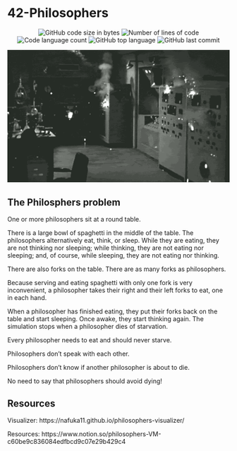 # 42-Philosophers

<p align="center">
	<img alt="GitHub code size in bytes" src="https://img.shields.io/github/languages/code-size/ailopez-o/42Barcelona-philosophers?color=lightblue" />
	<img alt="Number of lines of code" src="https://img.shields.io/tokei/lines/github/ailopez-o/42Barcelona-philosophers?color=critical" />
	<img alt="Code language count" src="https://img.shields.io/github/languages/count/ailopez-o/42Barcelona-philosophers?color=yellow" />
	<img alt="GitHub top language" src="https://img.shields.io/github/languages/top/ailopez-o/42Barcelona-philosophers?color=blue" />
	<img alt="GitHub last commit" src="https://img.shields.io/github/last-commit/ailopez-o/42Barcelona-philosophers?color=green" />
</p>

<p align="center">
	<img src="https://github.com/ailopez-o/42Barcelona-Minitalk/blob/main/img/minitalk.gif?raw=true" />
</p>

## The Philosphers problem

<p>One or more philosophers sit at a round table.</p>
<p>There is a large bowl of spaghetti in the middle of the table.
The philosophers alternatively eat, think, or sleep. While they are eating, they are not thinking nor sleeping; while thinking, they are not eating nor sleeping; and, of course, while sleeping, they are not eating nor thinking.</p>
<p>There are also forks on the table. There are as many forks as philosophers.</p>
<p>Because serving and eating spaghetti with only one fork is very inconvenient, a
philosopher takes their right and their left forks to eat, one in each hand.</p>
<p>When a philosopher has finished eating, they put their forks back on the table and start sleeping. Once awake, they start thinking again. The simulation stops when a philosopher dies of starvation.</p>
<p>Every philosopher needs to eat and should never starve.</p>
<p>Philosophers don’t speak with each other.</p>
<p>Philosophers don’t know if another philosopher is about to die.</p>
<p>No need to say that philosophers should avoid dying!</p>






## Resources

<p>Visualizer: https://nafuka11.github.io/philosophers-visualizer/</p>
<p>Resources: https://www.notion.so/philosophers-VM-c60be9c836084edfbcd9c07e29b429c4</p>
